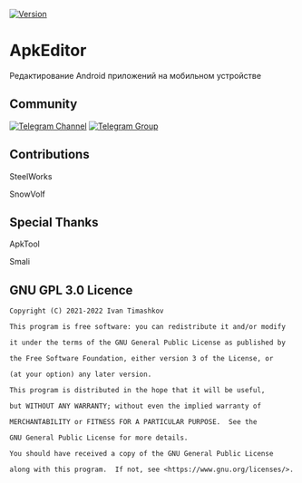 [![Version](https://img.shields.io/badge/AB-1.12.0-blue.svg?style=flat-square)](https://github.com/TimScriptov/ApkEditor)

# ApkEditor

   Редактирование Android приложений на мобильном устройстве

## Community

[![Telegram Channel](https://img.shields.io/badge/Telegram-Channel-blue.svg?style=flat-square)](https://t.me/apkeditor2021)
[![Telegram Group](https://img.shields.io/badge/Telegram-Group-blue.svg?style=flat-square)](https://t.me/dexprotect)

## Contributions

   SteelWorks

   SnowVolf

## Special Thanks

   ApkTool

   Smali

## GNU GPL 3.0 Licence

    Copyright (C) 2021-2022 Ivan Timashkov

    This program is free software: you can redistribute it and/or modify

    it under the terms of the GNU General Public License as published by

    the Free Software Foundation, either version 3 of the License, or

    (at your option) any later version.

    This program is distributed in the hope that it will be useful,

    but WITHOUT ANY WARRANTY; without even the implied warranty of

    MERCHANTABILITY or FITNESS FOR A PARTICULAR PURPOSE.  See the

    GNU General Public License for more details.

    You should have received a copy of the GNU General Public License

    along with this program.  If not, see <https://www.gnu.org/licenses/>.
